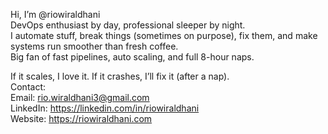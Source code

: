 Hi, I’m @riowiraldhani  
DevOps enthusiast by day, professional sleeper by night.  
I automate stuff, break things (sometimes on purpose), fix them, and make systems run smoother than fresh coffee.  
Big fan of fast pipelines, auto scaling, and full 8-hour naps.  

If it scales, I love it. If it crashes, I’ll fix it (after a nap).  
Contact:  
Email: rio.wiraldhani3@gmail.com  
LinkedIn: https://linkedin.com/in/riowiraldhani  
Website: https://riowiraldhani.com  
